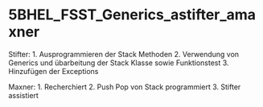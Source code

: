 # 5BHEL_FSST_Generics_astifter_amaxner

Stifter: 1. Ausprogrammieren der Stack Methoden
         2. Verwendung von Generics und übarbeitung der Stack Klasse sowie Funktionstest
         3. Hinzufügen der Exceptions

Maxner: 1. Recherchiert
        2. Push Pop von Stack programmiert
		3. Stifter assistiert